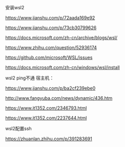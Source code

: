 安装wsl2

https://www.jianshu.com/p/72aada169e92

https://www.jianshu.com/p/73cb30799626

https://docs.microsoft.com/zh-cn/archive/blogs/wsl/

https://www.zhihu.com/question/52936174

https://github.com/microsoft/WSL/issues

https://docs.microsoft.com/zh-cn/windows/wsl/install

wsl2 ping不通 宿主机：

https://www.jianshu.com/p/ba2cf239ebe0

http://www.fangyuba.com/news/dynamic/436.htm

https://www.it1352.com/2346793.html

https://www.it1352.com/2237644.html



wsl2配置ssh

https://zhuanlan.zhihu.com/p/391283691